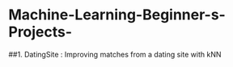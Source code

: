 # Machine-Learning-Beginner-s-Projects-

##1. DatingSite : Improving matches from a dating site with kNN
